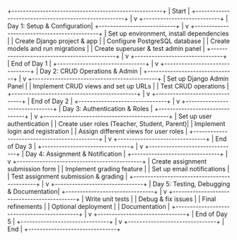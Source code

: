 +-----------------------------------------------------+
|                        Start                        |
+-----------------------------------------------------+
                          |
                          v
               +---------------------------+
               | Day 1: Setup & Configuration|
               +---------------------------+
                          |
                          v
    +--------------------------------------------+
    | Set up environment, install dependencies  |
    | Create Django project & app               |
    | Configure PostgreSQL database            |
    | Create models and run migrations         |
    | Create superuser & test admin panel      |
    +--------------------------------------------+
                          |
                          v
               +-------------------------------+
               | End of Day 1                    |
               +-------------------------------+
                          |
                          v
               +-------------------------------+
               | Day 2: CRUD Operations & Admin |
               +-------------------------------+
                          |
                          v
    +--------------------------------------------+
    | Set up Django Admin Panel               |
    | Implement CRUD views and set up URLs    |
    | Test CRUD operations                    |
    +--------------------------------------------+
                          |
                          v
               +-------------------------------+
               | End of Day 2                    |
               +-------------------------------+
                          |
                          v
               +-------------------------------+
               | Day 3: Authentication & Roles  |
               +-------------------------------+
                          |
                          v
    +--------------------------------------------+
    | Set up user authentication              |
    | Create user roles (Teacher, Student, Parent)|
    | Implement login and registration         |
    | Assign different views for user roles   |
    +--------------------------------------------+
                          |
                          v
               +-------------------------------+
               | End of Day 3                    |
               +-------------------------------+
                          |
                          v
               +-------------------------------+
               | Day 4: Assignment & Notification |
               +-------------------------------+
                          |
                          v
    +--------------------------------------------+
    | Create assignment submission form        |
    | Implement grading feature                |
    | Set up email notifications              |
    | Test assignment submission & grading    |
    +--------------------------------------------+
                          |
                          v
               +-------------------------------+
               | Day 5: Testing, Debugging & Documentation|
               +-------------------------------+
                          |
                          v
    +--------------------------------------------+
    | Write unit tests                        |
    | Debug & fix issues                      |
    | Final refinements                       |
    | Optional deployment                     |
    | Documentation                           |
    +--------------------------------------------+
                          |
                          v
               +-------------------------------+
               | End of Day 5                    |
               +-------------------------------+
                          |
                          v
               +-------------------------------+
               |               End               |
               +-------------------------------+
